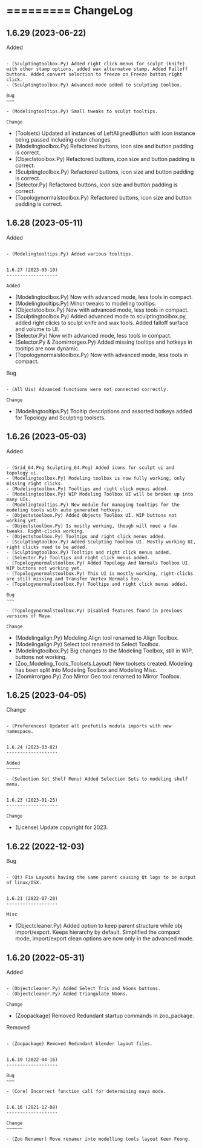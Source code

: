 =========
ChangeLog
=========


1.6.29 (2023-06-22)
-------------------

Added
~~~~~

- (Sculptingtoolbox.Py) Added right click menus for sculpt (knife) with other stamp options, added wax alternatve stamp. Added Falloff buttons. Added convert selection to freeze on Freeze button right click.
- (Sculptingtoolbox.Py) Advanced mode added to sculpting toolbox.

Bug
~~~

- (Modelingtooltips.Py) Small tweaks to sculpt tooltips.

Change
~~~~~~

- (Toolsets) Updated all instances of LeftAlignedButton with icon instance being passed including color changes.
- (Modelingtoolbox.Py) Refactored buttons, icon size and button padding is correct.
- (Objectstoolbox.Py) Refactored buttons, icon size and button padding is correct.
- (Sculptingtoolbox.Py) Refactored buttons, icon size and button padding is correct.
- (Selector.Py) Refactored buttons, icon size and button padding is correct.
- (Topologynormalstoolbox.Py) Refactored buttons, icon size and button padding is correct.


1.6.28 (2023-05-11)
-------------------

Added
~~~~~

- (Modelingtooltips.Py) Added various tooltips.


1.6.27 (2023-05-10)
-------------------

Added
~~~~~

- (Modelingtoolbox.Py) Now with advanced mode, less tools in compact.
- (Modelingtooltips.Py) Minor tweaks to modeling tooltips.
- (Objectstoolbox.Py) Now with advanced mode, less tools in compact.
- (Sculptingtoolbox.Py) Added advanced mode to sculptingtoolbox.py, added right clicks to sculpt knife and wax tools. Added falloff surface and volume to UI.
- (Selector.Py) Now with advanced mode, less tools in compact.
- (Selector.Py & Zoomirrorgeo.Py) Added missing tooltips and hotkeys in tooltips are now dynamic.
- (Topologynormalstoolbox.Py) Now with advanced mode, less tools in compact.

Bug
~~~

- (All Uis) Advanced functions were not connected correctly.

Change
~~~~~~

- (Modelingtooltips.Py) Tooltip descriptions and assorted hotkeys added for Topology and Sculpting toolsets.


1.6.26 (2023-05-03)
-------------------

Added
~~~~~

- (Grid_64.Png Sculpting_64.Png) Added icons for sculpt ui and topology ui.
- (Modelingtoolbox.Py) Modeling toolbox is now fully working, only missing right clicks.
- (Modelingtoolbox.Py) Tooltips and right click menus added.
- (Modelingtoolbox.Py) WIP Modeling Toolbox UI will be broken up into many UIs.
- (Modelingtooltips.Py) New module for managing tooltips for the modeling tools with auto generated hotkeys.
- (Objectstoolbox.Py) Added Objects Toolbox UI. WIP buttons not working yet.
- (Objectstoolbox.Py) Is mostly working, though will need a few tweaks. Right-clicks working.
- (Objectstoolbox.Py) Tooltips and right click menus added.
- (Sculptingtoolbox.Py) Added Sculpting Toolbox UI. Mostly working UI, right clicks need to be added.
- (Sculptingtoolbox.Py) Tooltips and right click menus added.
- (Selector.Py) Tooltips and right click menus added.
- (Topologynormalstoolbox.Py) Added Topology And Normals Toolbox UI. WIP buttons not working yet.
- (Topologynormalstoolbox.Py) This UI is mostly working, right-clicks are still missing and Transfer Vertex Normals too.
- (Topologynormalstoolbox.Py) Tooltips and right click menus added.

Bug
~~~

- (Topologynormalstoolbox.Py) Disabled features found in previous versions of Maya.

Change
~~~~~~

- (Modelingalign.Py) Modeling Align tool renamed to Align Toolbox.
- (Modelingalign.Py) Select tool renamed to Select Toolbox.
- (Modelingtoolbox.Py) Big changes to the Modeling Toolbox, still in WIP, buttons not working.
- (Zoo_Modeling_Tools_Toolsets.Layout) New toolsets created. Modeling has been split into Modeling Toolbox and Modeling Misc.
- (Zoomirrorgeo.Py) Zoo Mirror Geo tool renamed to Mirror Toolbox.


1.6.25 (2023-04-05)
-------------------

Change
~~~~~~

- (Preferences) Updated all prefutils module imports with new namespace.


1.6.24 (2023-03-02)
-------------------

Added
~~~~~

- (Selection Set Shelf Menu) Added Selection Sets to modeling shelf menu.


1.6.23 (2023-01-25)
-------------------

Change
~~~~~~

- (License) Update copyright for 2023.


1.6.22 (2022-12-03)
-------------------

Bug
~~~

- (Qt) Fix Layouts having the same parent causing Qt logs to be output of linux/OSX.


1.6.21 (2022-07-20)
-------------------

Misc
~~~~

- (Objectcleaner.Py) Added option to keep parent structure while obj import/export. Keeps hierarchy by default. Simplified the compact mode, import/export clean options are now only in the advanced mode.


1.6.20 (2022-05-31)
-------------------

Added
~~~~~

- (Objectcleaner.Py) Added Select Tris and NGons buttons.
- (Objectcleaner.Py) Added triangulate NGons.

Change
~~~~~~

- (Zoopackage) Removed Redundant startup commands in zoo_package.

Removed
~~~~~~~

- (Zoopackage) Removed Redundant blender layout files.


1.6.19 (2022-04-16)
-------------------

Bug
~~~

- (Core) Incorrect function call for determining maya mode.


1.6.16 (2021-12-08)
-------------------

Change
~~~~~~

- (Zoo Renamer) Move renamer into modelling tools layout Keen Foong.
